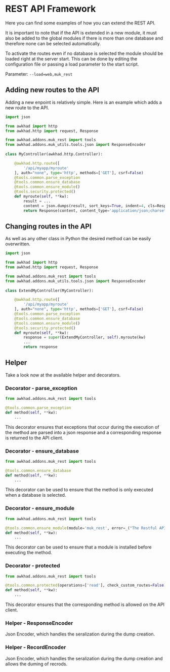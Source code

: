 # REST API Framework

Here you can find some examples of how you can extend the REST API.

It is important to note that if the API is extended in a new module, it must also be added to the global modules
if there is more than one database and therefore none can be selected automatically.

To activate the routes even if no database is selected the module should be loaded right at the server start. This
can be done by editing the configuration file or passing a load parameter to the start script.

Parameter: `--load=web,muk_rest`

## Adding new routes to the API

Adding a new enpoint is relatively simple. Here is an example which adds a new route to the API.

```python
import json

from awkhad import http
from awkhad.http import request, Response

from awkhad.addons.muk_rest import tools
from awkhad.addons.muk_utils.tools.json import ResponseEncoder        
                
class MyController(awkhad.http.Controller):

    @awkhad.http.route([
        '/api/myapp/myroute'
    ], auth="none", type='http', methods=['GET'], csrf=False)
    @tools.common.parse_exception
    @tools.common.ensure_database
    @tools.common.ensure_module()
    @tools.security.protected()
    def myroute(self, **kw):
        result = ...
        content = json.dumps(result, sort_keys=True, indent=4, cls=ResponseEncoder)
        return Response(content, content_type='application/json;charset=utf-8', status=200)
```

## Changing routes in the API

As well as any other class in Python the desired method can be easily overwritten.

```python
import json

from awkhad import http
from awkhad.http import request, Response

from awkhad.addons.muk_rest import tools
from awkhad.addons.muk_utils.tools.json import ResponseEncoder        
                
class ExtendMyController(MyController):

    @awkhad.http.route([
        '/api/myapp/myroute'
    ], auth="none", type='http', methods=['GET'], csrf=False)
    @tools.common.parse_exception
    @tools.common.ensure_database
    @tools.common.ensure_module()
    @tools.security.protected()
    def myroute(self, **kw):
        response = super(ExtendMyController, self).myroute(kw)
        ...
        return response
```

## Helper

Take a look now at the available helper and decorators.

### Decorator - parse_exception

```python
from awkhad.addons.muk_rest import tools

@tools.common.parse_exception
def method(self, **kw):
	...
```

This decorator ensures that exceptions that occur during the execution of the method are
parsed into a json response and a corresponding response is returned to the API client.

### Decorator - ensure_database

```python
from awkhad.addons.muk_rest import tools

@tools.common.ensure_database
def method(self, **kw):
	...
```

This decorator can be used to ensure that the method is only executed when a database is selected.

### Decorator - ensure_module

```python
from awkhad.addons.muk_rest import tools

@tools.common.ensure_module(module='muk_rest', error=_("The Restful API is not supported by this database."))
def method(self, **kw):
	...
```

This decorator can be used to ensure that a module is installed before executing the method.

### Decorator - protected

```python
from awkhad.addons.muk_rest import tools

@tools.common.protected(operations=['read'], check_custom_routes=False)
def method(self, **kw):
	...
```

This decorator ensures that the corresponding method is allowed on the API client.

### Helper - ResponseEncoder

Json Encoder, which handles the seralization during the dump creation.

### Helper - RecordEncoder

Json Encoder, which handles the seralization during the dump creation and allows the duming of recrods. 